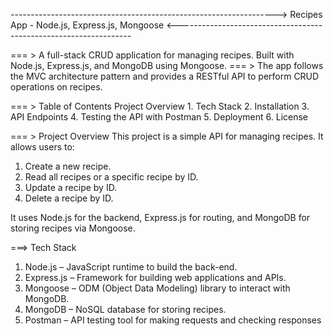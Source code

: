 
------------------------------------------------------------------> Recipes App - Node.js, Express.js, Mongoose <------------------------------------------------------------------


=== > A full-stack CRUD application for managing recipes. Built with Node.js, Express.js, and MongoDB using Mongoose. 
=== > The app follows the MVC architecture pattern and provides a RESTful API to perform CRUD operations on recipes.

=== > Table of Contents
  Project Overview
    1. Tech Stack
    2. Installation
    3. API Endpoints
    4. Testing the API with Postman
    5. Deployment
    6. License

=== > Project Overview
  This project is a simple API for managing recipes. It allows users to:
   1. Create a new recipe.
   2. Read all recipes or a specific recipe by ID.
   3. Update a recipe by ID.
   4. Delete a recipe by ID.

  It uses Node.js for the backend, Express.js for routing, and MongoDB for storing recipes via Mongoose.

 ===> Tech Stack
  1. Node.js – JavaScript runtime to build the back-end.
  2. Express.js – Framework for building web applications and APIs.
  3. Mongoose – ODM (Object Data Modeling) library to interact with MongoDB.
  4. MongoDB – NoSQL database for storing recipes.
  5. Postman – API testing tool for making requests and checking responses
       
